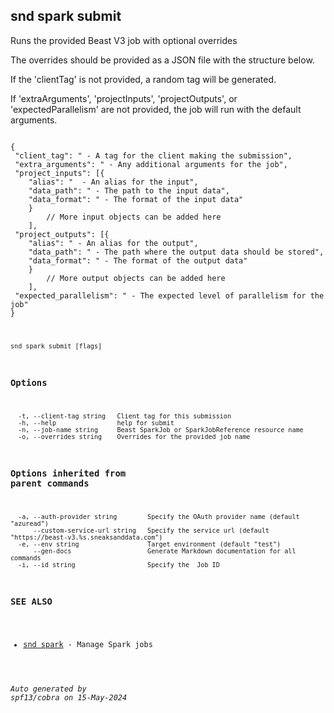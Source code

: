 ## snd spark submit

Runs the provided Beast V3 job with optional overrides

The overrides should be provided as a JSON file with the structure below.

If the 'clientTag' is not provided, a random tag will be generated.

If 'extraArguments', 'projectInputs', 'projectOutputs', or 'expectedParallelism' are not provided, the job will run with the default arguments.

<pre><code>
{
 "client_tag": "<string> - A tag for the client making the submission",
 "extra_arguments": "<object> - Any additional arguments for the job",
 "project_inputs": [{
	"alias": "<string>  - An alias for the input",
	"data_path": "<string> - The path to the input data",
	"data_format": "<string> - The format of the input data"
	}
		// More input objects can be added here
	],
 "project_outputs": [{
	"alias": "<string> - An alias for the output",
	"data_path": "<string> - The path where the output data should be stored",
	"data_format": "<string> - The format of the output data"
	}
		// More output objects can be added here
	],
 "expected_parallelism": "<integer> - The expected level of parallelism for the job"
}
</code></pre>


```
snd spark submit [flags]
```

### Options

```
  -t, --client-tag string   Client tag for this submission
  -h, --help                help for submit
  -n, --job-name string     Beast SparkJob or SparkJobReference resource name
  -o, --overrides string    Overrides for the provided job name
```

### Options inherited from parent commands

```
  -a, --auth-provider string        Specify the OAuth provider name (default "azuread")
      --custom-service-url string   Specify the service url (default "https://beast-v3.%s.sneaksanddata.com")
  -e, --env string                  Target environment (default "test")
      --gen-docs                    Generate Markdown documentation for all commands
  -i, --id string                   Specify the  Job ID
```

### SEE ALSO

* [snd spark](snd_spark.md)	 - Manage Spark jobs

###### Auto generated by spf13/cobra on 15-May-2024
